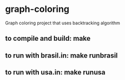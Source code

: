 # graph-coloring
Graph coloring project that uses backtracking algorithm

## to compile and build: make

## to run with brasil.in: make runbrasil

## to run with usa.in: make runusa
